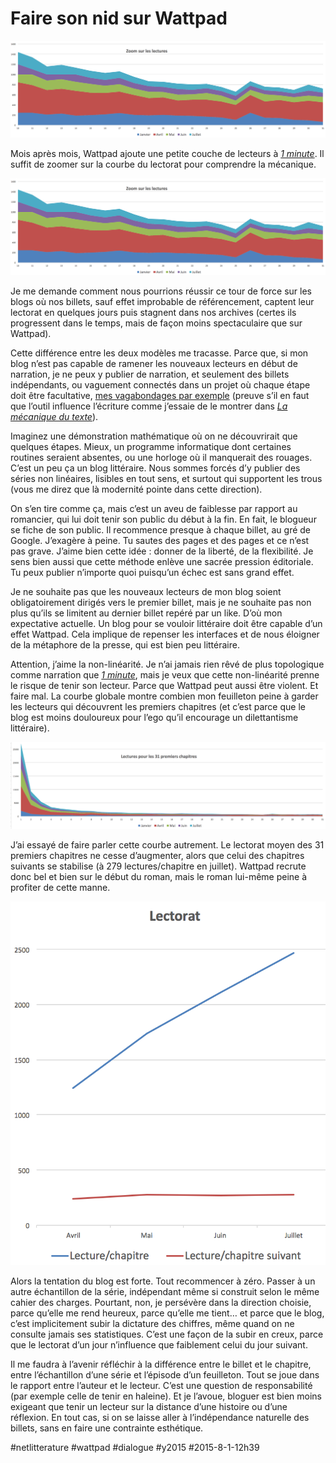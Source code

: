 # Faire son nid sur Wattpad

![](_i/watt7_1.png)

Mois après mois, Wattpad ajoute une petite couche de lecteurs à [*1 minute*](https://www.wattpad.com/story/29694130-1-minute). Il suffit de zoomer sur la courbe du lectorat pour comprendre la mécanique.

![Zoom juillet](_i/watt7_1.png)

Je me demande comment nous pourrions réussir ce tour de force sur les blogs où nos billets, sauf effet improbable de référencement, captent leur lectorat en quelques jours puis stagnent dans nos archives (certes ils progressent dans le temps, mais de façon moins spectaculaire que sur Wattpad).

Cette différence entre les deux modèles me tracasse. Parce que, si mon blog n’est pas capable de ramener les nouveaux lecteurs en début de narration, je ne peux y publier de narration, et seulement des billets indépendants, ou vaguement connectés dans un projet où chaque étape doit être facultative, [mes vagabondages par exemple](../../2014/11/le-je-lappareil-photo-et-limprimante/1.md) (preuve s’il en faut que l’outil influence l’écriture comme j’essaie de le montrer dans *[La mécanique du texte](../../page/la-mecanique-du-texte)*).

Imaginez une démonstration mathématique où on ne découvrirait que quelques étapes. Mieux, un programme informatique dont certaines routines seraient absentes, ou une horloge où il manquerait des rouages. C’est un peu ça un blog littéraire. Nous sommes forcés d’y publier des séries non linéaires, lisibles en tout sens, et surtout qui supportent les trous (vous me direz que là modernité pointe dans cette direction).

On s’en tire comme ça, mais c’est un aveu de faiblesse par rapport au romancier, qui lui doit tenir son public du début à la fin. En fait, le blogueur se fiche de son public. Il recommence presque à chaque billet, au gré de Google. J’exagère à peine. Tu sautes des pages et des pages et ce n’est pas grave. J’aime bien cette idée : donner de la liberté, de la flexibilité. Je sens bien aussi que cette méthode enlève une sacrée pression éditoriale. Tu peux publier n’importe quoi puisqu’un échec est sans grand effet.

Je ne souhaite pas que les nouveaux lecteurs de mon blog soient obligatoirement dirigés vers le premier billet, mais je ne souhaite pas non plus qu’ils se limitent au dernier billet repéré par un like. D’où mon expectative actuelle. Un blog pour se vouloir littéraire doit être capable d’un effet Wattpad. Cela implique de repenser les interfaces et de nous éloigner de la métaphore de la presse, qui est bien peu littéraire.

Attention, j’aime la non-linéarité. Je n’ai jamais rien rêvé de plus topologique comme narration que [*1 minute*](https://www.wattpad.com/story/29694130-1-minute), mais je veux que cette non-linéarité prenne le risque de tenir son lecteur. Parce que Wattpad peut aussi être violent. Et faire mal. La courbe globale montre combien mon feuilleton peine à garder les lecteurs qui découvrent les premiers chapitres (et c’est parce que le blog est moins douloureux pour l’ego qu’il encourage un dilettantisme littéraire).

![Courbe complète](_i/watt_7_2.png)

J’ai essayé de faire parler cette courbe autrement. Le lectorat moyen des 31 premiers chapitres ne cesse d’augmenter, alors que celui des chapitres suivants se stabilise (à 279 lectures/chapitre en juillet). Wattpad recrute donc bel et bien sur le début du roman, mais le roman lui-même peine à profiter de cette manne.

![Lectorat par chapitre](_i/watt_7_3.png)

Alors la tentation du blog est forte. Tout recommencer à zéro. Passer à un autre échantillon de la série, indépendant même si construit selon le même cahier des charges. Pourtant, non, je persévère dans la direction choisie, parce qu’elle me rend heureux, parce qu’elle me tient… et parce que le blog, c’est implicitement subir la dictature des chiffres, même quand on ne consulte jamais ses statistiques. C’est une façon de la subir en creux, parce que le lectorat d’un jour n’influence que faiblement celui du jour suivant. 

Il me faudra à l’avenir réfléchir à la différence entre le billet et le chapitre, entre l’échantillon d’une série et l’épisode d’un feuilleton. Tout se joue dans le rapport entre l’auteur et le lecteur. C’est une question de responsabilité (par exemple celle de tenir en haleine). Et je l’avoue, bloguer est bien moins exigeant que tenir un lecteur sur la distance d’une histoire ou d’une réflexion. En tout cas, si on se laisse aller à l’indépendance naturelle des billets, sans en faire une contrainte esthétique.



#netlitterature #wattpad #dialogue #y2015 #2015-8-1-12h39
